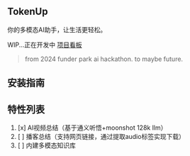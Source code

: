 ## TokenUp
你的多模态AI助手，让生活更轻松。

WIP...正在开发中
[项目看板](https://trello.com/b/Icuef1ga/)
> from 2024 funder park ai hackathon.
to maybe future.

## 安装指南

## 特性列表
1. [x] AI视频总结（基于通义听悟+moonshot 128k llm）
2. [ ] 播客总结（支持网页链接，通过提取audio标签实现下载）
3. [ ] 内建多模态知识库

